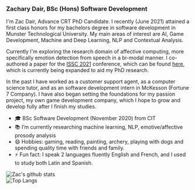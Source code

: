 ### Zachary Dair, BSc (Hons) Software Development

I'm Zac Dair, Advance CRT PhD Candidate. I recently (June 2021) attained a first class honors for my bachelors degree in software development in Munster Technological University.
My main areas of interest are AI, Game Development, Machine and Deep Learning, NLP and Contextual Analysis.

Currently I'm exploring the research domain of affective computing, more specifically emotion detection from speech in a bi-modal manner.
I co-authored a paper for the [ISSC 2021](https://www.issc.ie/) conference, which can be found [here](https://www.researchgate.net/publication/351819836_Classification_of_Emotive_Expression_Using_Verbal_and_Non_Verbal_Components_of_Speech), which is currently being expanded to aid my PhD research.

In the past I have worked as a customer support agent, as a computer science tutor, and as an software development intern in McKesson (Fortune 7 Company).
I have also began setting the foundations for my passion project, my own game development company, which I hope to grow and develop fully after I finish my studies.



- :mortar_board: BSc Software Development (November 2020) from CIT
- :books: I’m currently researching machine learning, NLP, emotive/affective prosody analysis
- 😄 Hobbies: gaming, reading, painting, archery, playing with dogs and spending quality time with friends and family.
- ⚡ Fun fact: I speak 2 languages fluently English and French, and I used to study both Latin and Spanish.


![Zac's github stats](https://github-readme-stats.vercel.app/api?username=ZacDair&include_all_commits=true&theme=vue-dark&show_icons=true&count_private=true)  
![Top Langs](https://github-readme-stats.vercel.app/api/top-langs/?username=ZacDair&include_all_commits=true&theme=vue-dark&show_icons=true&count_private=true&?hide=assembly)
